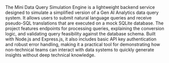 The Mini Data Query Simulation Engine is a lightweight backend service designed to simulate a simplified version of a Gen AI Analytics data query system. It allows users to submit natural language queries and receive pseudo-SQL translations that are executed on a mock SQLite database. The project features endpoints for processing queries, explaining the conversion logic, and validating query feasibility against the database schema. Built with Node.js and Express.js, it also includes basic API key authentication and robust error handling, making it a practical tool for demonstrating how non-technical teams can interact with data systems to quickly generate insights without deep technical knowledge.





 
